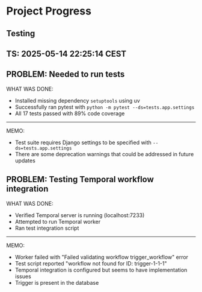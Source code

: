 # Project Progress

## Testing

## TS: 2025-05-14 22:25:14 CEST

## PROBLEM: Needed to run tests

WHAT WAS DONE:

- Installed missing dependency `setuptools` using uv
- Successfully ran pytest with `python -m pytest --ds=tests.app.settings`
- All 17 tests passed with 89% code coverage

---

MEMO:

- Test suite requires Django settings to be specified with `--ds=tests.app.settings`
- There are some deprecation warnings that could be addressed in future updates

## PROBLEM: Testing Temporal workflow integration

WHAT WAS DONE:

- Verified Temporal server is running (localhost:7233)
- Attempted to run Temporal worker
- Ran test integration script

---

MEMO:

- Worker failed with "Failed validating workflow trigger_workflow" error
- Test script reported "workflow not found for ID: trigger-1-1-1"
- Temporal integration is configured but seems to have implementation issues
- Trigger is present in the database
